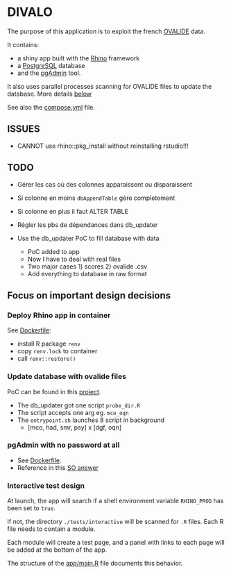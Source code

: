 # DIVALO
The purpose of this application is to exploit the french [OVALIDE][1] data.

It contains:
  - a shiny app built with the [Rhino][2] framework
  - a [PostgreSQL][3] database
  - and the [pgAdmin][4] tool.

It also uses parallel processes scanning for OVALIDE files to update the database. More details [below](#update-database-with-ovalide-files)

See also the [compose.yml][5] file.


## ISSUES

- CANNOT use rhino::pkg_install without reinstalling rstudio!!!

## TODO

- Gérer les cas où des colonnes apparaissent ou disparaissent
- Si colonne en moins `dbAppendTable` gère completement
- Si colonne en plus il faut ALTER TABLE

- Régler les pbs de dépendances dans db_updater

- Use the db_updater PoC to fill database with data
  - PoC added to app
  - Now I have to deal with real files
  - Two major cases 1) scores 2) ovalide .csv
  - Add everything to database in raw format


## Focus on important design decisions

### Deploy Rhino app in container

See [Dockerfile](./Dockerfile):
+ install R package `renv`
+ copy `renv.lock` to container
+ call `renv::restore()`

### Update database with ovalide files

PoC can be found in this [project][6].

- The db_updater got one script `probe_dir.R`
- The script accepts one arg eg. `mco_oqn`
- The `entrypoint.sh` launches 8 script in background
  - [mco, had, smr, psy]  x  [dgf, oqn]

### pgAdmin with no password at all

+ See [Dockerfile](./pgadmin/Dockerfile).
+ Reference in this [SO answer][7]

### Interactive test design

At launch, the app will search if a shell  environment variable `RHINO_PROD` has been set to `true`.

If not, the directory `./tests/interactive` will be scanned for `.R` files. Each R file needs to contain a module.

Each module will create a test page, and a panel with links to each page will be added at the bottom of the app.

The structure of the [app/main.R][8] file documents this behavior.


[1]: https://appsilon.github.io/rhino/index.html
[2]: https://www.atih.sante.fr/ovalide-outil-de-validation-des-donnees-des-etablissements-de-sante
[3]: https://www.postgresql.org/
[4]: https://www.pgadmin.org/
[5]: ./compose.yml
[6]: ../draft/PoC_db_updater_with_one_R_process_by_nature
[7]: https://stackoverflow.com/a/77016748/6537892
[8]: app/main.R
